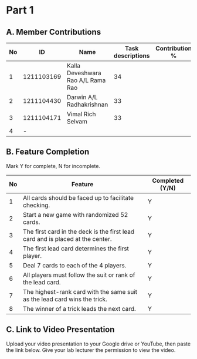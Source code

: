 # Part 1

## A. Member Contributions

No | ID         | Name | Task descriptions | Contribution %
-- | ---------- | ---- | ----------------- | --------------
1  | 1211103169 | Kalla Deveshwara Rao A/L Rama Rao | 34                  |
2  | 1211104430 | Darwin A/L Radhakrishnan | 33                  |
3  | 1211104171 | Vimal Rich Selvam | 33                 |
4  |     -      |      |                   |


## B. Feature Completion

Mark Y for complete, N for incomplete.

No | Feature                                                                         | Completed (Y/N)
-- | ------------------------------------------------------------------------------- | ---------------
1  | All cards should be faced up to facilitate checking.                            |          Y
2  | Start a new game with randomized 52 cards.                                      |          Y
3  | The first card in the deck is the first lead card and is placed at the center.  |          Y
4  | The first lead card determines the first player.                                |          Y
5  | Deal 7 cards to each of the 4 players.                                          |          Y
6  | All players must follow the suit or rank of the lead card.                      |          Y
7  | The highest-rank card with the same suit as the lead card wins the trick.       |          Y
8  | The winner of a trick leads the next card.                                      |          Y

## C. Link to Video Presentation

Upload your video presentation to your Google drive or YouTube, then paste the link below. Give your lab lecturer the permission to view the video.



